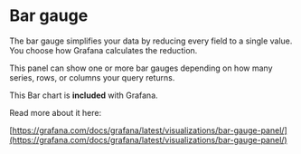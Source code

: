 # Bar gauge

The bar gauge simplifies your data by reducing every field to a single value. You choose how Grafana calculates the reduction.

This panel can show one or more bar gauges depending on how many series, rows, or columns your query returns.

This Bar chart is **included** with Grafana.

Read more about it here:

[https://grafana.com/docs/grafana/latest/visualizations/bar-gauge-panel/](https://grafana.com/docs/grafana/latest/visualizations/bar-gauge-panel/)
